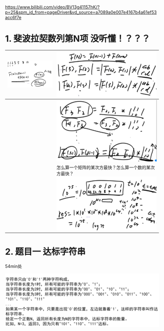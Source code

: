 

https://www.bilibili.com/video/BV13g41157hK/?p=25&spm_id_from=pageDriver&vd_source=a7089a0e007e4167b4a61ef53acc6f7e

# 1. 斐波拉契数列第N项 没听懂！？？？

| <img src="算法相关图片/image-20240712171045774.png" alt="image-20240712171045774" style="zoom: 33%;" /> | <img src="算法相关图片/image-20240712171426757.png" alt="image-20240712171426757" style="zoom:50%;" /> |
| ------------------------------------------------------------ | ------------------------------------------------------------ |
|                                                              | <img src="算法相关图片/image-20240712172017657.png" alt="image-20240712172017657" style="zoom: 33%;" /> |
|                                                              | 怎么算一个矩阵的某次方最快？怎么算一个数的某次方最快？<img src="算法相关图片/image-20240712172430435.png" alt="image-20240712172430435" style="zoom:33%;" /> |

# 2. 题目一 达标字符串

54min处

<img src="算法相关图片/image-20240712164413095.png" alt="image-20240712164413095" style="zoom:50%;" />